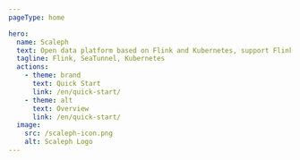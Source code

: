 ```yaml
---
pageType: home

hero:
  name: Scaleph
  text: Open data platform based on Flink and Kubernetes, support Flink and SeaTunnel
  tagline: Flink, SeaTunnel, Kubernetes
  actions:
    - theme: brand
      text: Quick Start
      link: /en/quick-start/
    - theme: alt
      text: Overview
      link: /en/quick-start/
  image:
    src: /scaleph-icon.png
    alt: Scaleph Logo
---
```

